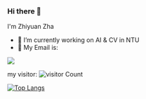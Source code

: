 ### Hi there 👋  
  I'm Zhiyuan Zha
- 🔭 I’m currently working on AI & CV in NTU
- 🌱 My Email is:

![](https://img.shields.io/badge/AI-CV-recovery)  

my visitor:  ![visitor Count](https://profile-counter.glitch.me/Christmas/count.svg)  



[![Top Langs](https://github-readme-stats.vercel.app/api/top-langs/?username=ZhaZhiyuanNTU&layout=compact)](https://github.com/ZhaZhiyuanNTU/github-readme-stats)






<!--
**ZhaZhiyuanNTU/ZhaZhiyuanNTU** is a ✨ _special_ ✨ repository because its `README.md` (this file) appears on your GitHub profile.

Here are some ideas to get you started:

- 🔭 I’m currently working on AI
- 🌱 I’m currently learning ...
- 👯 I’m looking to collaborate on ...
- 🤔 I’m looking for help with ...
- 💬 Ask me about ...
- 📫 How to reach me: ...
- 😄 Pronouns: ...
- ⚡ Fun fact: ...
-->
